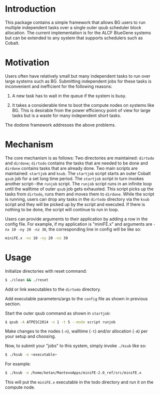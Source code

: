 Introduction
=============

This package contains a simple framework that allows BG users to run multiple
independent tasks over a single outer qsub scheduler block allocation. The
current implementation is for the ALCF BlueGene systems but can be extended to
any system that supports schedulers such as Cobalt.


Motivation
===========

Users often have relatively small but many independent tasks to run over large
systems such as BG. Submitting independent jobs for these tasks is inconvenient
and inefficient for the following reasons:

1) A new task has to wait in the queue if the system is busy.

2) It takes a considerable time to boot the compute nodes on systems like BG.
This is desirable from the power efficiency point of view for large tasks but
is a waste for many independent short tasks.

The dodone framework addresses the above problems.

Mechanism
=========

The core mechanism is as follows: Two directories are maintained: `dirtodo` and
`dirdone`; `dirtodo` contains the tasks that are needed to be done and
`dirdone` contains tasks that are already done. Two main scripts are
maintained: `startjob` and `ksub`. The `startjob` script starts an outer Cobalt
`qsub` job for a set long time period. The `startjob` script in turn invokes
another script--the `runjob` script. The `runjob` script runs in an infinite
loop until the walltime of outer `qsub` job gets exhausted. This script picks
up the tasks from `dirtodo`, runs them and moves them to `dirdone`. While the
script is running, users can drop any tasks in the `dirtodo` directory via the
`ksub` script and they will be picked up by the script and executed. If there
is nothing to be done, the script will continue to run in loop.

Users can provide arguments to their application by adding a row in the config
file. For example, if my application is "miniFE.x" and arguments are `-nx 10
-ny 20 -nz 30`, the corresponding line in config will be like so:

```bash
miniFE.x -nx 10 -ny 20 -nz 30
```

Usage
======

Initialize directories with reset command:

```bash
$ ./clean && ./reset
```

Add or link executables to the `dirtodo` directory.

Add executable parameters/args to the `config` file as shown in previous section.

Start the outer qsub command as shown in `startjob`:

```bash
$ qsub -A ATPESC2014 -n 1 -t 5 --mode script runjob
```

Make changes to the nodes (`-n`), walltime (`-t`) and/or allocation (`-A`) per your setup and choosing.

Now, to submit your "jobs" to this system, simply invoke `./ksub` like so:

```bash
$ ./ksub -e <executable>
```

For example:

```bash
$ ./ksub -e /home/ketan/MantevoApps/miniFE-2.0_ref/src/miniFE.x
```

This will put the `miniFE.x` executable in the todo directory and run it on the
compute node.
